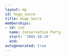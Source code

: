 ```yaml
---
layout: mp
id: hugo_swire
title: Hugo Swire
memberships:
- id: con
  name: Conservative Party
  start: '2001-10-24'
  end: 
autogenerated: true
---
```

